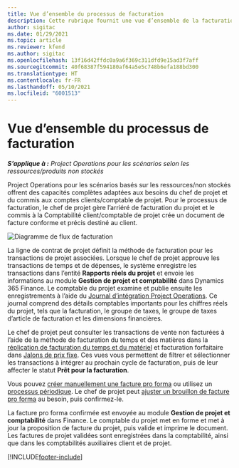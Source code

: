 ```yaml
---
title: Vue d’ensemble du processus de facturation
description: Cette rubrique fournit une vue d’ensemble de la facturation dans Project Operations pour les scénarios basés sur les ressources/non stockés.
author: sigitac
ms.date: 01/29/2021
ms.topic: article
ms.reviewer: kfend
ms.author: sigitac
ms.openlocfilehash: 13f16d42ffdc0a9a6f369c311dfd9e15ad3f7aff
ms.sourcegitcommit: 40f68387f594180af64a5e5c748b6efa188bd300
ms.translationtype: HT
ms.contentlocale: fr-FR
ms.lasthandoff: 05/10/2021
ms.locfileid: "6001513"
---
```

# <a name="invoicing-process-overview"></a>Vue d’ensemble du processus de facturation

_**S’applique à :** Project Operations pour les scénarios selon les ressources/produits non stockés_

Project Operations pour les scénarios basés sur les ressources/non stockés offrent des capacités complètes adaptées aux besoins du chef de projet et du commis aux comptes clients/comptable de projet. Pour le processus de facturation, le chef de projet gère l’arriéré de facturation du projet et le commis à la Comptabilité client/comptable de projet crée un document de facture conforme et précis destiné au client.

![Diagramme de flux de facturation](./media/invoicing-flow.png)

La ligne de contrat de projet définit la méthode de facturation pour les transactions de projet associées. Lorsque le chef de projet approuve les transactions de temps et de dépenses, le système enregistre les transactions dans l’entité **Rapports réels du projet** et envoie les informations au module **Gestion de projet et comptabilité** dans Dynamics 365 Finance. Le comptable du projet examine et publie ensuite les enregistrements à l’aide du [Journal d’intégration Project Operations](../project-accounting/project-operations-integration-journal.md). Ce journal comprend des détails comptables importants pour les chiffres réels du projet, tels que la facturation, le groupe de taxes, le groupe de taxes d’article de facturation et les dimensions financières.

Le chef de projet peut consulter les transactions de vente non facturées à l’aide de la méthode de facturation du temps et des matières dans la [réplication de facturation du temps et du matériel](../proforma-invoicing/manage-billing-backlog.md#time-and-material-billing-backlog) et facturation forfaitaire dans [Jalons de prix fixe](../proforma-invoicing/manage-billing-backlog.md#fixed-price-milestones). Ces vues vous permettent de filtrer et sélectionner les transactions à intégrer au prochain cycle de facturation, puis de leur affecter le statut **Prêt pour la facturation**.

Vous pouvez [créer manuellement une facture pro forma](../proforma-invoicing/create-manual-proforma-invoice.md) ou utilisez un [processus périodique](../proforma-invoicing/configure-automated-invoice-creation.md). Le chef de projet peut [ajuster un brouillon de facture pro forma](../proforma-invoicing/manage-proforma-invoice.md) au besoin, puis confirmez-le.

La facture pro forma confirmée est envoyée au module **Gestion de projet et comptabilité** dans Finance. Le comptable du projet met en forme et met à jour la proposition de facture du projet, puis valide et imprime le document. Les factures de projet validées sont enregistrées dans la comptabilité, ainsi que dans les comptabilités auxiliaires client et de projet.


[!INCLUDE[footer-include](../includes/footer-banner.md)]
